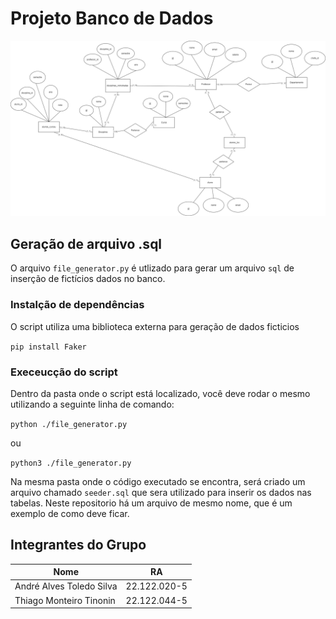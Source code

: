 # Projeto Banco de Dados

![Diagrama Relacional](https://github.com/Andre-ats/BancoDeDados/blob/df8fd47dd0167cb60f2bdf60ac1cedd36379bbb0/diagrama_relacional.drawio.png)

## Geração de arquivo .sql
O arquivo `file_generator.py` é utlizado para gerar um arquivo `sql` de inserção de fictícios dados no banco.

### Instalção de dependências
O script utiliza uma biblioteca externa para geração de dados ficticios 

`pip install Faker`

### Execeucção do script
Dentro da pasta onde o script está localizado, você deve rodar o mesmo utilizando a seguinte linha de comando:

`python ./file_generator.py`

ou

`python3 ./file_generator.py`

Na mesma pasta onde o código executado se encontra, será criado um arquivo chamado `seeder.sql` que sera utilizado para inserir os dados nas tabelas. Neste repositorio há um arquivo de mesmo nome, que é um exemplo de como deve ficar.

## Integrantes do Grupo

| Nome  | RA |
| ------------- | ------------- |
| André Alves Toledo Silva  | 22.122.020-5  |
| Thiago Monteiro Tinonin  | 22.122.044-5  |
